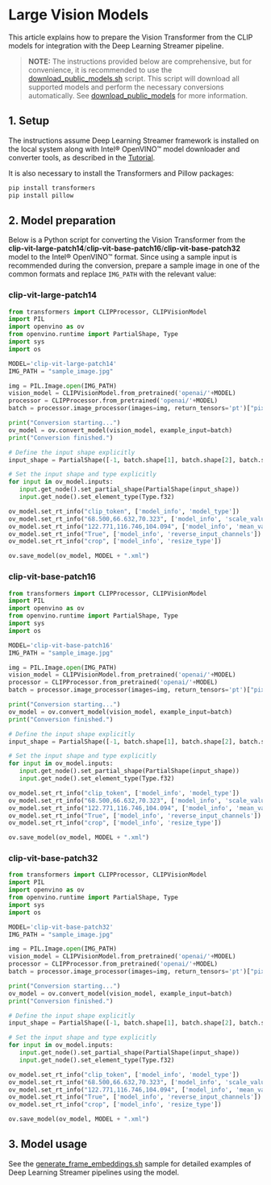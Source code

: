 # Large Vision Models

This article explains how to prepare the Vision Transformer from the
CLIP models for integration with the Deep Learning Streamer pipeline.

> **NOTE:** The instructions provided below are comprehensive, but for convenience,
> it is recommended to use the
> [download_public_models.sh](https://github.com/open-edge-platform/edge-ai-libraries/tree/main/libraries/dl-streamer/samples/download_public_models.sh)
> script. This script will download all supported models and perform the
> necessary conversions automatically. See [download_public_models](./download_public_models.md) for more information.

## 1. Setup

The instructions assume Deep Learning Streamer framework is installed on the
local system along with Intel® OpenVINO™ model downloader and converter
tools, as described in the [Tutorial](../get_started/tutorial.md#setup).

It is also necessary to install the Transformers and Pillow packages:

```bash
pip install transformers
pip install pillow
```

## 2. Model preparation

Below is a Python script for converting the Vision Transformer from the
**clip-vit-large-patch14**/**clip-vit-base-patch16**/**clip-vit-base-patch32**
model to the Intel® OpenVINO™ format. Since using a sample input is
recommended during the conversion, prepare a sample image in one of the
common formats and replace `IMG_PATH` with the relevant value:

### clip-vit-large-patch14

```python
from transformers import CLIPProcessor, CLIPVisionModel
import PIL
import openvino as ov
from openvino.runtime import PartialShape, Type
import sys
import os

MODEL='clip-vit-large-patch14'
IMG_PATH = "sample_image.jpg"

img = PIL.Image.open(IMG_PATH)
vision_model = CLIPVisionModel.from_pretrained('openai/'+MODEL)
processor = CLIPProcessor.from_pretrained('openai/'+MODEL)
batch = processor.image_processor(images=img, return_tensors='pt')["pixel_values"]

print("Conversion starting...")
ov_model = ov.convert_model(vision_model, example_input=batch)
print("Conversion finished.")

# Define the input shape explicitly
input_shape = PartialShape([-1, batch.shape[1], batch.shape[2], batch.shape[3]])

# Set the input shape and type explicitly
for input in ov_model.inputs:
   input.get_node().set_partial_shape(PartialShape(input_shape))
   input.get_node().set_element_type(Type.f32)

ov_model.set_rt_info("clip_token", ['model_info', 'model_type'])
ov_model.set_rt_info("68.500,66.632,70.323", ['model_info', 'scale_values'])
ov_model.set_rt_info("122.771,116.746,104.094", ['model_info', 'mean_values'])
ov_model.set_rt_info("True", ['model_info', 'reverse_input_channels'])
ov_model.set_rt_info("crop", ['model_info', 'resize_type'])

ov.save_model(ov_model, MODEL + ".xml")
```

### clip-vit-base-patch16

```python
from transformers import CLIPProcessor, CLIPVisionModel
import PIL
import openvino as ov
from openvino.runtime import PartialShape, Type
import sys
import os

MODEL='clip-vit-base-patch16'
IMG_PATH = "sample_image.jpg"

img = PIL.Image.open(IMG_PATH)
vision_model = CLIPVisionModel.from_pretrained('openai/'+MODEL)
processor = CLIPProcessor.from_pretrained('openai/'+MODEL)
batch = processor.image_processor(images=img, return_tensors='pt')["pixel_values"]

print("Conversion starting...")
ov_model = ov.convert_model(vision_model, example_input=batch)
print("Conversion finished.")

# Define the input shape explicitly
input_shape = PartialShape([-1, batch.shape[1], batch.shape[2], batch.shape[3]])

# Set the input shape and type explicitly
for input in ov_model.inputs:
   input.get_node().set_partial_shape(PartialShape(input_shape))
   input.get_node().set_element_type(Type.f32)

ov_model.set_rt_info("clip_token", ['model_info', 'model_type'])
ov_model.set_rt_info("68.500,66.632,70.323", ['model_info', 'scale_values'])
ov_model.set_rt_info("122.771,116.746,104.094", ['model_info', 'mean_values'])
ov_model.set_rt_info("True", ['model_info', 'reverse_input_channels'])
ov_model.set_rt_info("crop", ['model_info', 'resize_type'])

ov.save_model(ov_model, MODEL + ".xml")
```

### clip-vit-base-patch32

```python
from transformers import CLIPProcessor, CLIPVisionModel
import PIL
import openvino as ov
from openvino.runtime import PartialShape, Type
import sys
import os

MODEL='clip-vit-base-patch32'
IMG_PATH = "sample_image.jpg"

img = PIL.Image.open(IMG_PATH)
vision_model = CLIPVisionModel.from_pretrained('openai/'+MODEL)
processor = CLIPProcessor.from_pretrained('openai/'+MODEL)
batch = processor.image_processor(images=img, return_tensors='pt')["pixel_values"]

print("Conversion starting...")
ov_model = ov.convert_model(vision_model, example_input=batch)
print("Conversion finished.")

# Define the input shape explicitly
input_shape = PartialShape([-1, batch.shape[1], batch.shape[2], batch.shape[3]])

# Set the input shape and type explicitly
for input in ov_model.inputs:
   input.get_node().set_partial_shape(PartialShape(input_shape))
   input.get_node().set_element_type(Type.f32)

ov_model.set_rt_info("clip_token", ['model_info', 'model_type'])
ov_model.set_rt_info("68.500,66.632,70.323", ['model_info', 'scale_values'])
ov_model.set_rt_info("122.771,116.746,104.094", ['model_info', 'mean_values'])
ov_model.set_rt_info("True", ['model_info', 'reverse_input_channels'])
ov_model.set_rt_info("crop", ['model_info', 'resize_type'])

ov.save_model(ov_model, MODEL + ".xml")
```

## 3. Model usage

See the [generate_frame_embeddings.sh](https://github.com/open-edge-platform/edge-ai-libraries/blob/main/libraries/dl-streamer/samples/gstreamer/gst_launch/lvm/generate_frame_embeddings.sh) sample for detailed
examples of Deep Learning Streamer pipelines using the model.
